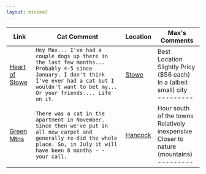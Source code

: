 ```yaml
---
layout: minimal
---
```


| Link  | Cat Comment  | Location  |  Max's Comments |
|---|---|---|---|
| [Heart of Stowe](https://www.airbnb.com/rooms/2480930)  | `Hey Max... I've had a couple dogs up there in the last few months... Probably 4-5 since January. I don't think I've ever had a cat but I wouldn't want to bet my... Or your friends.... Life on it.`|[Stowe](https://www.google.com/maps/dir//44.4662509,-72.6879696/@44.3541189,-73.0026969,10z)| Best Location<br>Slightly Pricy ($56 each)<br>In a (albeit small) city <br> --------- |
|[Green Mtns](https://www.airbnb.com/rooms/18729679)   |`There was a cat in the apartment in November. Since then we've put in all new carpet and generally re-did the whole place. So, in July it will have been 8 months - - your call. `   | [Hancock](https://www.google.com/maps/dir//Hancock/@44.1886678,-72.9579775,10.07z/data=!4m8!4m7!1m0!1m5!1m1!1s0x89e03f23305a1645:0xfd6f031415eb1195!2m2!1d-72.8412292!2d43.9261192)  | Hour south of the towns<br>Relatively inexpensive<br>Closer to nature (mountains) <br> --------- |
